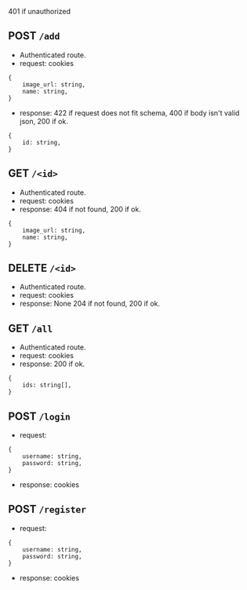 401 if unauthorized

## POST `/add`
- Authenticated route.
- request:
cookies
```
{
    image_url: string,
    name: string,
}
```
- response:
422 if request does not fit schema, 400 if body isn't valid json, 200 if ok.
```
{
    id: string,
}
```

## GET `/<id>`
- Authenticated route.
- request:
cookies
- response:
404 if not found, 200 if ok.
```
{
    image_url: string,
    name: string,
}
```

## DELETE `/<id>`
- Authenticated route.
- request:
cookies
- response: None
204 if not found, 200 if ok.

## GET `/all`
- Authenticated route.
- request:
cookies
- response:
200 if ok.
```
{
    ids: string[],
}
```

## POST `/login`
- request:
```
{
    username: string,
    password: string,
}
```
- response:
cookies

## POST `/register`
- request:
```
{
    username: string,
    password: string,
}
```
- response:
cookies
